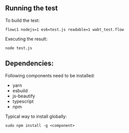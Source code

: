 Running the test
----------------

To build the test:

    flowc1 nodejs=1 es6=test.js readable=1 wabt_test.flow

Executing the result:

    node test.js

Dependencies:
-------------

Following components need to be installed:
- yarn
- esbuild
- js-beautify
- typescript
- npm

Typical way to install globally:

    sudo npm install -g <component>
